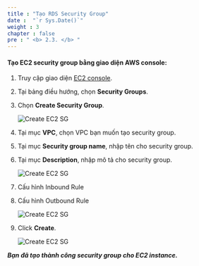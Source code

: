 ```yaml
---
title : "Tạo RDS Security Group"
date :  "`r Sys.Date()`" 
weight : 3
chapter : false
pre : " <b> 2.3. </b> "
---
```



#### Tạo EC2 security group bằng giao diện AWS console:

1. Truy cập giao diện [EC2 console](https://us-east-1.console.aws.amazon.com/ec2/home?region=us-east-1#Home:).
2. Tại bảng điều hướng, chọn **Security Groups**.
3. Chọn **Create Security Group**.

    ![Create EC2 SG](/images/preparation/2/1.png)

4. Tại mục **VPC**, chọn VPC bạn muốn tạo security group.
5. Tại mục **Security group name**, nhập tên cho security group.
6. Tại mục **Description**, nhập mô tả cho security group.

    ![Create EC2 SG](/images/preparation/3/1.png)

7. Cấu hình Inbound Rule

8. Cấu hình Outbound Rule

    ![Create EC2 SG](/images/preparation/3/3.png)

9. Click **Create**.

    ![Create EC2 SG](/images/preparation/3/4.png)

***Bạn đã tạo thành công security group cho EC2 instance.***